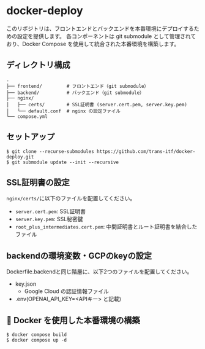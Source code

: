 # docker-deploy


このリポジトリは、フロントエンドとバックエンドを本番環境にデプロイするための設定を提供します。
各コンポーネントは git submodule として管理されており、Docker Compose を使用して統合された本番環境を構築します。

## ディレクトリ構成

```
.
├── frontend/         # フロントエンド（git submodule）
├── backend/          # バックエンド（git submodule）
├── nginx/
│   ├── certs/        # SSL証明書 (server.cert.pem, server.key.pem)
│   └── default.conf  # nginx の設定ファイル
└── compose.yml
```

## セットアップ

```
$ git clone --recurse-submodules https://github.com/trans-itf/docker-deploy.git
$ git submodule update --init --recursive
```


## SSL証明書の設定

`nginx/certs/`に以下のファイルを配置してください。

- `server.cert.pem`: SSL証明書
- `server.key.pem`: SSL秘密鍵
- `root_plus_intermediates.cert.pem`: 中間証明書とルート証明書を結合したファイル


## backendの環境変数・GCPのkeyの設定
Dockerfile.backendと同じ階層に、以下2つのファイルを配置してください。
- key.json
  - Google Cloud の認証情報ファイル
- .env(OPENAI_API_KEY=<APIキー> と記載)  


## 🐳 Docker を使用した本番環境の構築

```
$ docker compose build
$ docker compose up -d
```
